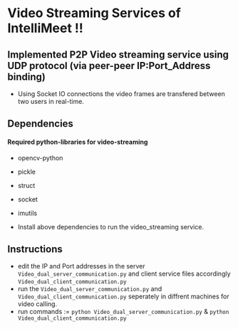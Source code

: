 # Video Streaming Services of IntelliMeet !!

## Implemented P2P Video streaming service using UDP protocol (via peer-peer IP:Port_Address binding)
- Using Socket IO connections the video frames are transfered between two users in real-time.

## Dependencies
#### Required python-libraries for video-streaming
- opencv-python
- pickle
- struct
- socket
- imutils

- Install above dependencies to run the video_streaming service.

## Instructions
- edit the IP and Port addresses in the server ```Video_dual_server_communication.py``` and client service files accordingly ```Video_dual_client_communication.py```
- run the ```Video_dual_server_communication.py``` and ```Video_dual_client_communication.py``` seperately in diffrent machines for video calling.
- run commands := ```python Video_dual_server_communication.py``` & ```python Video_dual_client_communication.py```
